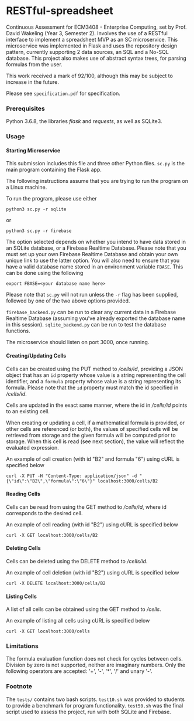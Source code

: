 # RESTful-spreadsheet

Continuous Assessment for ECM3408 - Enterprise Computing, set by Prof. David Wakeling (Year 3, Semester 2). Involves the use of a RESTful interface to implement a spreadsheet MVP as an SC microservice. This microservice was implemented in Flask and uses the repository design pattern, currently supporting 2 data sources, an SQL and a No-SQL database. This project also makes use of abstract syntax trees, for parsing formulas from the user.

This work received a mark of 92/100, although this may be subject to increase in the future.

Please see `specification.pdf` for specification.

### Prerequisites

Python 3.6.8, the libraries *flask* and *requests*, as well as SQLite3.

### Usage

#### Starting Microservice

This submission includes this file and three other Python files. `sc.py` is the main program containing the Flask app.

The following instructions assume that you are trying to run the program on a Linux machine.

To run the program, please use either

```
python3 sc.py -r sqlite
```

or

```
python3 sc.py -r firebase
```

The option selected depends on whether you intend to have data stored in an SQLite database, or a Firebase Realtime Database. Please note that you must set up your own Firebase Realtime Database and obtain your own unique link to use the latter option. You will also need to ensure that you have a valid database name stored in an environment variable `FBASE`. This can be done using the following

```
export FBASE=<your database name here>
```

Please note that `sc.py` will not run unless the `-r` flag has been supplied, followed by one of the two above options provided.

`firebase_backend.py` can be run to clear any current data in a Firebase Realtime Database (assuming you've already exported the database name in this session). `sqlite_backend.py` can be run to test the database functions.

The microservice should listen on port 3000, once running.

#### Creating/Updating Cells

Cells can be created using the PUT method to */cells/id*, providing a JSON object that has an `id` property whose value is a string representing the cell identifier, and a `formula` property whose value is a string representing its formula. Please note that the `id` property must match the id specified in */cells/id*.

Cells are updated in the exact same manner, where the id in */cells/id* points to an existing cell.

When creating or updating a cell, if a mathematical formula is provided, or other cells are referenced (or both), the values of specified cells will be retrieved from storage and the given formula will be computed prior to storage. When this cell is read (see next section), the value will reflect the evaluated expression.

An example of cell creation (with id "B2" and formula "6") using cURL is specified below
```
curl -X PUT -H "Content-Type: application/json" -d "{\"id\":\"B2\",\"formula\":\"6\"}" localhost:3000/cells/B2
```

#### Reading Cells

Cells can be read from using the GET method to */cells/id*, where id corresponds to the desired cell.

An example of cell reading (with id "B2") using cURL is specified below
```
curl -X GET localhost:3000/cells/B2
```

#### Deleting Cells

Cells can be deleted using the DELETE method to */cells/id*.

An example of cell deletion (with id "B2") using cURL is specified below
```
curl -X DELETE localhost:3000/cells/B2
```

#### Listing Cells

A list of all cells can be obtained using the GET method to */cells*.

An example of listing all cells using cURL is specified below
```
curl -X GET localhost:3000/cells
```

### Limitations

The formula evaluation function does not check for cycles between cells. Division by zero is not supported, neither are imaginary numbers. Only the following operators are accepted: '+', '-', '*', '/' and unary '-'.

### Footnote

The `tests/` contains two bash scripts. `test10.sh` was provided to students to provide a benchmark for program functionality. `test50.sh` was the final script used to assess the project, run with both SQLite and Firebase.
